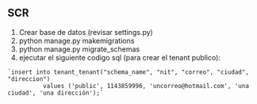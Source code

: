 ## SCR


  1. Crear base de datos (revisar settings.py) 
  2. python manage.py makemigrations
  3. python manage.py migrate_schemas
  4. ejecutar el siguiente codigo sql (para crear el tenant publico):
  
    `insert into tenant_tenant("schema_name", "nit", "correo", "ciudad", "direccion") 
              values ('public', 1143859996, 'uncorreo@hotmail.com', 'una ciudad', 'una dirección');`

